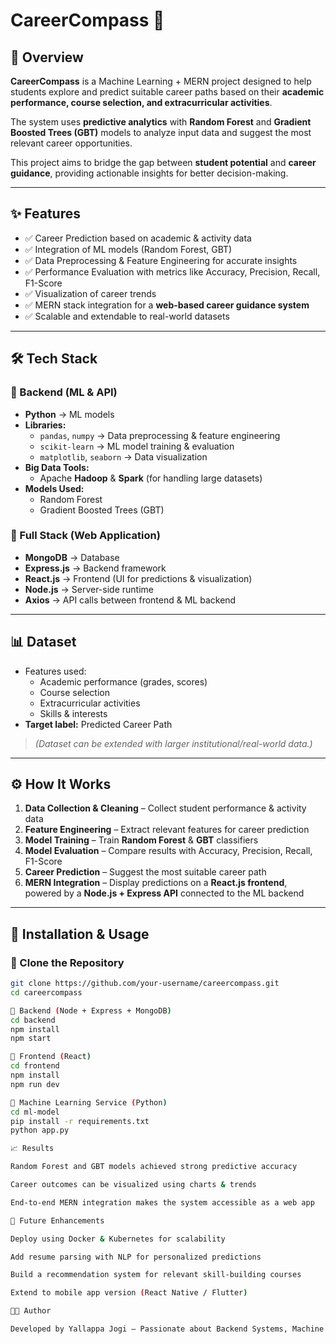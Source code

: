 # CareerCompass 🧭  

## 📌 Overview  
**CareerCompass** is a Machine Learning + MERN project designed to help students explore and predict suitable career paths based on their **academic performance, course selection, and extracurricular activities**.  

The system uses **predictive analytics** with **Random Forest** and **Gradient Boosted Trees (GBT)** models to analyze input data and suggest the most relevant career opportunities.  

This project aims to bridge the gap between **student potential** and **career guidance**, providing actionable insights for better decision-making.  

---

## ✨ Features  
- ✅ Career Prediction based on academic & activity data  
- ✅ Integration of ML models (Random Forest, GBT)  
- ✅ Data Preprocessing & Feature Engineering for accurate insights  
- ✅ Performance Evaluation with metrics like Accuracy, Precision, Recall, F1-Score  
- ✅ Visualization of career trends  
- ✅ MERN stack integration for a **web-based career guidance system**  
- ✅ Scalable and extendable to real-world datasets  

---

## 🛠️ Tech Stack  

### 🔹 Backend (ML & API)  
- **Python** → ML models  
- **Libraries:**  
  - `pandas`, `numpy` → Data preprocessing & feature engineering  
  - `scikit-learn` → ML model training & evaluation  
  - `matplotlib`, `seaborn` → Data visualization  
- **Big Data Tools:**  
  - Apache **Hadoop** & **Spark** (for handling large datasets)  
- **Models Used:**  
  - Random Forest  
  - Gradient Boosted Trees (GBT)  

### 🔹 Full Stack (Web Application)  
- **MongoDB** → Database  
- **Express.js** → Backend framework  
- **React.js** → Frontend (UI for predictions & visualization)  
- **Node.js** → Server-side runtime  
- **Axios** → API calls between frontend & ML backend  

---

## 📊 Dataset  
- Features used:  
  - Academic performance (grades, scores)  
  - Course selection  
  - Extracurricular activities  
  - Skills & interests  
- **Target label:** Predicted Career Path  

> *(Dataset can be extended with larger institutional/real-world data.)*  

---

## ⚙️ How It Works  
1. **Data Collection & Cleaning** – Collect student performance & activity data  
2. **Feature Engineering** – Extract relevant features for career prediction  
3. **Model Training** – Train **Random Forest** & **GBT** classifiers  
4. **Model Evaluation** – Compare results with Accuracy, Precision, Recall, F1-Score  
5. **Career Prediction** – Suggest the most suitable career path  
6. **MERN Integration** – Display predictions on a **React.js frontend**, powered by a **Node.js + Express API** connected to the ML backend  

---

## 🚀 Installation & Usage  

### 🔹 Clone the Repository  
```bash
git clone https://github.com/your-username/careercompass.git
cd careercompass

🔹 Backend (Node + Express + MongoDB)
cd backend
npm install
npm start

🔹 Frontend (React)
cd frontend
npm install
npm run dev

🔹 Machine Learning Service (Python)
cd ml-model
pip install -r requirements.txt
python app.py

📈 Results

Random Forest and GBT models achieved strong predictive accuracy

Career outcomes can be visualized using charts & trends

End-to-end MERN integration makes the system accessible as a web app

🔮 Future Enhancements

Deploy using Docker & Kubernetes for scalability

Add resume parsing with NLP for personalized predictions

Build a recommendation system for relevant skill-building courses

Extend to mobile app version (React Native / Flutter)

👨‍💻 Author

Developed by Yallappa Jogi – Passionate about Backend Systems, Machine Learning, and Career Guidance Applications.
